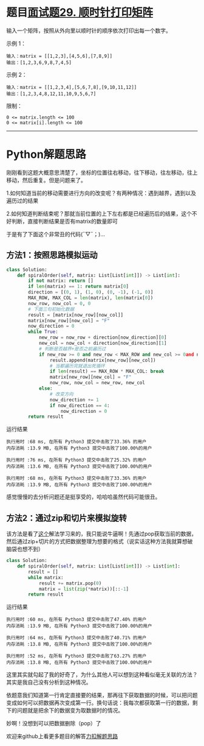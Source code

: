 # 题目[面试题29. 顺时针打印矩阵](https://leetcode-cn.com/problems/shun-shi-zhen-da-yin-ju-zhen-lcof/)

输入一个矩阵，按照从外向里以顺时针的顺序依次打印出每一个数字。



示例 1：

```
输入：matrix = [[1,2,3],[4,5,6],[7,8,9]]
输出：[1,2,3,6,9,8,7,4,5]
```

示例 2：

```
输入：matrix = [[1,2,3,4],[5,6,7,8],[9,10,11,12]]
输出：[1,2,3,4,8,12,11,10,9,5,6,7]
```

限制：

    0 <= matrix.length <= 100
    0 <= matrix[i].length <= 100

*****

# Python解题思路

刚刚看到这题大概意思清楚了，坐标的位置往右移动，往下移动，往左移动，往上移动，然后重复。但是问题来了。

1.如何知道当前的移动需要进行方向的改变呢？有两种情况：遇到越界，遇到以及遍历过的结果

2.如何知道判断结束呢？那就当前位置的上下左右都是已经遍历后的结果，这个不好判断，直接判断结果是否有matrix的数量即可

于是有了下面这个非常丑的代码(ˉ▽ˉ；)...

## 方法1：按照思路模拟运动

```python
class Solution:
    def spiralOrder(self, matrix: List[List[int]]) -> List[int]:
        if not matrix: return []
        if len(matrix) == 1: return matrix[0]
        direction = [(0, 1), (1, 0), (0, -1), (-1, 0)]
        MAX_ROW, MAX_COL = len(matrix), len(matrix[0])
        now_row, now_col = 0, 0
        # 下面三句初始化数据
        result = [matrix[now_row][now_col]]
        matrix[now_row][now_col] = "F"
        now_direction = 0
        while True:
            new_row = now_row + direction[now_direction][0]
            new_col = now_col + direction[now_direction][1]
            # 判断是否越界+是否之前遍历过
            if new_row >= 0 and new_row < MAX_ROW and new_col >= 0and new_col < MAX_COL and matrix[new_row][new_col] != "F":
                result.append(matrix[new_row][new_col])
                # 当都遍历完就退出死循环
                if len(result) == MAX_ROW * MAX_COL: break 
                matrix[new_row][new_col] = "F"
                now_row, now_col = new_row, new_col
            else:
                # 改变方向
                now_direction += 1
                if now_direction == 4:
                    now_direction = 0
        return result
```

运行结果

```
执行用时 :68 ms, 在所有 Python3 提交中击败了33.36% 的用户
内存消耗 :13.9 MB, 在所有 Python3 提交中击败了100.00%的用户

执行用时 :76 ms, 在所有 Python3 提交中击败了25.32% 的用户
内存消耗 :13.6 MB, 在所有 Python3 提交中击败了100.00%的用户

执行用时 :68 ms, 在所有 Python3 提交中击败了33.36% 的用户
内存消耗 :13.9 MB, 在所有 Python3 提交中击败了100.00%的用户
```

感觉慢慢的去分析问题还是挺享受的，哈哈哈虽然代码可能很丑。

## 方法2：通过zip和切片来模拟旋转

该方法是看了[这个](https://leetcode-cn.com/problems/shun-shi-zhen-da-yin-ju-zhen-lcof/solution/shan-chu-di-yi-xing-ni-shi-zhen-xuan-zhuan-python5/)解法学习来的，我只能说牛逼啊！先通过pop获取当前的数据，然后通过zip+切片的方式把数据整理为想要的格式（说实话这种方法我就算想破脑袋也想不到）

```python
class Solution:
    def spiralOrder(self, matrix: List[List[int]]) -> List[int]:
        result = []
        while matrix:
            result += matrix.pop(0)
            matrix = list(zip(*matrix))[::-1]
        return result
```

运行结果

```
执行用时 :60 ms, 在所有 Python3 提交中击败了47.40% 的用户
内存消耗 :13.9 MB, 在所有 Python3 提交中击败了100.00%的用户

执行用时 :64 ms, 在所有 Python3 提交中击败了40.71% 的用户
内存消耗 :13.8 MB, 在所有 Python3 提交中击败了100.00%的用户

执行用时 :52 ms, 在所有 Python3 提交中击败了63.27% 的用户
内存消耗 :13.8 MB, 在所有 Python3 提交中击败了100.00%的用户
```

这里其实就勾起了我的好奇了，为什么其他人可以想到这种看似毫无关联的方法？ 其实是我自己没有分析到这种情况。

依题意我们知道第一行肯定直接要的结果，那再往下获取数据的时候，可以把问题变成如何可以把数据再次变成第一行。换句话说：我每次都获取第一行的数据，剩下的问题就是把余下的数据变为取数据时的情况。

妙啊！没想到可以把数据删除（pop）了

欢迎来github上看更多题目的解答[力扣解题思路](https://github.com/WRAllen/LeetCode)

  